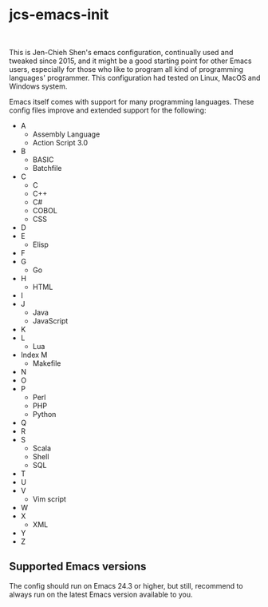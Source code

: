 # jcs-emacs-init #
<br/>

This is Jen-Chieh Shen's emacs configuration, continually used and 
tweaked since 2015, and it might be a good starting point for other 
Emacs users, especially for those who like to program all kind of 
programming languages' programmer. This configuration had tested 
on Linux, MacOS and Windows system. 
<br/>

Emacs itself comes with support for many programming languages. These
config files improve and extended support for the following:
* A
  - Assembly Language
  - Action Script 3.0
* B
  - BASIC
  - Batchfile
* C
  - C
  - C++
  - C#
  - COBOL
  - CSS
* D
* E
  - Elisp
* F
* G
  - Go
* H
  - HTML
* I
* J
  - Java
  - JavaScript
* K
* L
  - Lua
* Index M
  - Makefile
* N
* O
* P
  - Perl
  - PHP
  - Python
* Q
* R
* S
  - Scala
  - Shell
  - SQL
* T
* U
* V
  - Vim script
* W
* X
  - XML
* Y
* Z

## Supported Emacs versions ##
The config should run on Emacs 24.3 or higher, but still, recommend 
to always run on the latest Emacs version available to you.
<br/>
